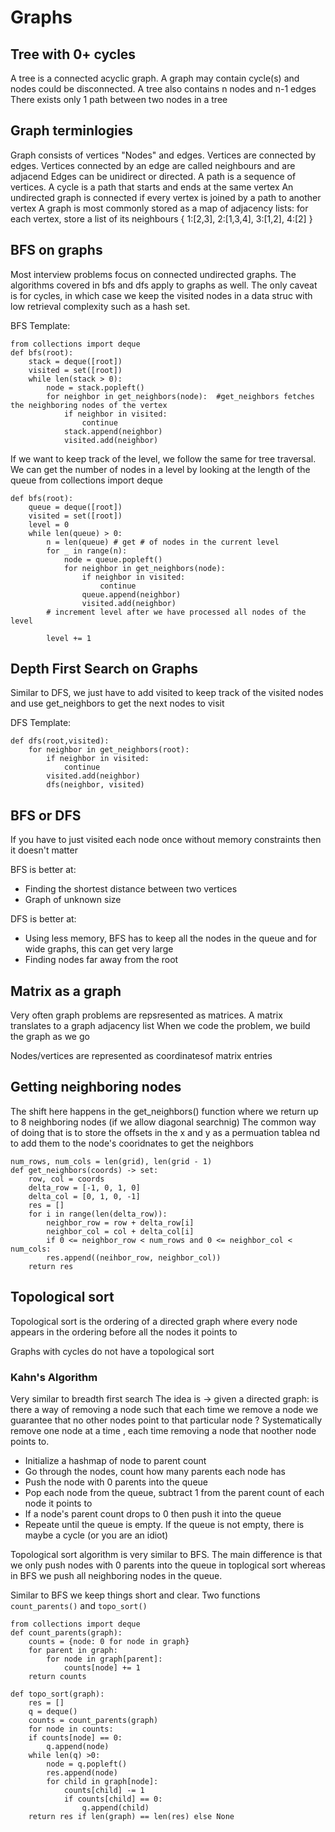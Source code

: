 # Graphs

## Tree with 0+ cycles

A tree is a connected acyclic graph.
A graph may contain cycle(s) and nodes could be disconnected.
A tree also contains n nodes and n-1 edges
There exists only 1 path between two nodes in a tree

## Graph terminlogies
Graph consists of vertices "Nodes" and edges.
Vertices are connected by edges.
Vertices connected by an edge are called neighbours and are adjacend
Edges can be unidirect or directed.
A path is a sequence of vertices. A cycle is a path that starts and ends at the same vertex
An undirected graph is connected if every vertex is joined by a path to another vertex
A graph is most commonly stored as a map of adjacency lists: for each vertex, store a list of its
neighbours
{
    1:[2,3],
    2:[1,3,4],
    3:[1,2],
    4:[2]
}

## BFS on graphs
Most interview problems focus on connected undirected graphs. The algorithms covered in bfs and dfs apply
to graphs as well. The only caveat is for cycles, in which case we keep the visited nodes in a data struc
with low retrieval complexity such as a hash set.

BFS Template:

    from collections import deque
    def bfs(root):
        stack = deque([root])
        visited = set([root])
        while len(stack > 0):
            node = stack.popleft()
            for neighbor in get_neighbors(node):  #get_neighbors fetches the neighboring nodes of the vertex
                if neighbor in visited:
                    continue
                stack.append(neighbor)
                visited.add(neighbor)

If we want to keep track of the level, we follow the same for tree traversal.
We can get the number of nodes in a level by looking at the length of the queue
from collections import deque


    def bfs(root):
        queue = deque([root])
        visited = set([root])
        level = 0
        while len(queue) > 0:
            n = len(queue) # get # of nodes in the current level
            for _ in range(n):
                node = queue.popleft()
                for neighbor in get_neighbors(node):
                    if neighbor in visited:
                        continue
                    queue.append(neighbor)
                    visited.add(neighbor)
            # increment level after we have processed all nodes of the level

            level += 1

## Depth First Search on Graphs
Similar to DFS, we just have to add visited to keep track of the visited nodes and use get_neighbors to 
get the next nodes to visit

DFS Template:

    def dfs(root,visited):
        for neighbor in get_neighbors(root):
            if neighbor in visited:
                continue
            visited.add(neighbor)
            dfs(neighbor, visited)

## BFS or DFS

If you have to just visited each node once without memory constraints then it doesn't matter

BFS is better at:
- Finding the shortest distance between two vertices
- Graph of unknown size

DFS is better at:
- Using less memory, BFS has to keep all the nodes in the queue and for wide graphs, this can get very large
- Finding nodes far away from the root

## Matrix as a graph

Very often graph problems are repsresented as matrices.
A matrix translates to a graph adjacency list
When we code the problem, we build the graph as we go

Nodes/vertices are represented as coordinatesof matrix entries

## Getting neighboring nodes
The shift here happens in the get_neighbors() function where we return
up to 8 neighboring nodes (if we allow diagonal searchnig) The common way of doing that is to store the offsets in the x and y as a permuation tablea nd to add them to the node's cooridnates to get the neighbors

    num_rows, num_cols = len(grid), len(grid - 1)
    def get_neighbors(coords) -> set:
        row, col = coords
        delta_row = [-1, 0, 1, 0]
        delta_col = [0, 1, 0, -1]
        res = []
        for i in range(len(delta_row)):
            neighbor_row = row + delta_row[i]
            neighbor_col = col + delta_col[i]
            if 0 <= neighbor_row < num_rows and 0 <= neighbor_col < num_cols:
            res.append((neihbor_row, neighbor_col))
        return res


## Topological sort
Topological sort is the ordering of a directed graph where every node appears in the ordering before all the nodes it points to

Graphs with cycles do not have a topological sort

### Kahn's Algorithm
Very similar to breadth first search
The idea is -> given a directed graph: is there a way of removing a node such that each time we remove a node we guarantee that no other nodes point to that particular node ?
Systematically remove one node at a time , each time removing a node that noother node points to.

- Initialize a hashmap of node to parent count
- Go through the nodes, count how many parents each node has
- Push the node with 0 parents into the queue
- Pop each node from the queue, subtract 1 from the parent count of each node it points to
- If a node's parent count drops to 0 then push it into the queue
- Repeate until the queue is empty. If the queue is not empty, there is maybe a cycle (or you are an idiot)

Topological sort algorithm is very similar to BFS. The main difference is that we only push nodes with 0 parents into the queue in toplogical sort whereas in BFS we push all neighboring nodes in the queue.

Similar to BFS we keep things short and clear. Two functions `count_parents()` and `topo_sort()`

    from collections import deque
    def count_parents(graph):
        counts = {node: 0 for node in graph}
        for parent in graph:
            for node in graph[parent]:
                counts[node] += 1
        return counts

    def topo_sort(graph):
        res = []
        q = deque()
        counts = count_parents(graph)
        for node in counts:
        if counts[node] == 0:
            q.append(node)
        while len(q) >0:
            node = q.popleft()
            res.append(node)
            for child in graph[node]:
                counts[child] -= 1
                if counts[child] == 0:
                    q.append(child)
        return res if len(graph) == len(res) else None
        

